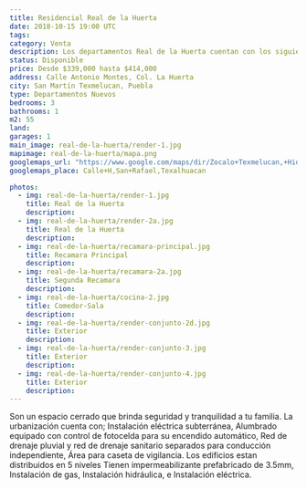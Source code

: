 ```yaml
---
title: Residencial Real de la Huerta
date: 2018-10-15 19:00 UTC
tags:
category: Venta
description: Los departamentos Real de la Huerta cuentan con los siguientes acabados; Piso de concreto púlido, Piso de loseta cerámica en zona de regadera, Loseta cerámica en muros de regadera y lambrín en muros de cocina, Yeso en plafón acabado con tirol de gota, Pintura vinílica en plafón de cocina y baño, Accesorios eléctricos plastificados, Herrería de aluminio en ventanas y puertas exteriores, Puertas de tambor prefabricadas en interiores. Usan calentador de paso, Válvulas obturadoras de flujo hidráulicas para menos consumo, Mezcladoras ahorradoras para lavabo y fregadero, Focos LED's. A menos de 5 minutos de Bodega Aurrera y a unos pasos del Hospital CESSA.
status: Disponible
price: Desde $339,000 hasta $414,000
address: Calle Antonio Montes, Col. La Huerta
city: San Martín Texmelucan, Puebla
type: Departamentos Nuevos
bedrooms: 3
bathrooms: 1
m2: 55
land: 
garages: 1
main_image: real-de-la-huerta/render-1.jpg
mapimage: real-de-la-huerta/mapa.png
googlemaps_url: "https://www.google.com/maps/dir/Zocalo+Texmelucan,+Hidalgo+Poniente+12,+Col+Centro,+74000+San+Mart%C3%ADn+Texmelucan+de+Labastida,+Pue.,+Mexico/19.2753595,-98.4444401/@19.2813952,-98.44805,15z/data=!4m9!4m8!1m5!1m1!1s0x85cfd47eb7fe7e05:0x82ec6fa23af5aa23!2m2!1d-98.4355089!2d19.2828984!1m0!3e0?hl=es_MX"
googlemaps_place: Calle+H,San+Rafael,Texalhuacan

photos:
  - img: real-de-la-huerta/render-1.jpg
    title: Real de la Huerta
    description:
  - img: real-de-la-huerta/render-2a.jpg
    title: Real de la Huerta
    description:
  - img: real-de-la-huerta/recamara-principal.jpg
    title: Recamara Principal
    description:
  - img: real-de-la-huerta/recamara-2a.jpg
    title: Segunda Recamara
    description:
  - img: real-de-la-huerta/cocina-2.jpg
    title: Comedor-Sala
    description:
  - img: real-de-la-huerta/render-conjunto-2d.jpg
    title: Exterior
    description:
  - img: real-de-la-huerta/render-conjunto-3.jpg
    title: Exterior
    description:
  - img: real-de-la-huerta/render-conjunto-4.jpg
    title: Exterior
    description:
---
```


Son un espacio cerrado que brinda seguridad y tranquilidad a tu familia. La urbanización cuenta con; Instalación eléctrica subterránea, Alumbrado equipado con control de fotocelda para su encendido automático, Red de drenaje pluvial y red de drenaje sanitario separados para conducción independiente, Área para caseta de vigilancia. Los edificios estan distribuidos en 5 niveles Tienen impermeabilizante prefabricado de 3.5mm, Instalación de gas, Instalación hidráulica, e Instalación eléctrica.